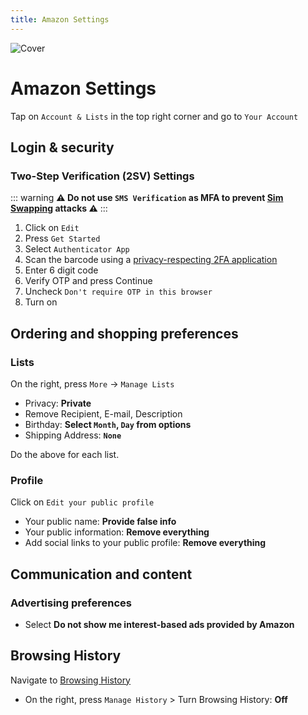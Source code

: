```yaml
---
title: Amazon Settings
---
```


![Cover](/assets/covers/amazon.png)

# Amazon Settings

Tap on `Account & Lists` in the top right corner and go to `Your Account`

## Login & security

### Two-Step Verification (2SV) Settings
::: warning
**⚠️ Do not use `SMS Verification` as MFA to prevent [Sim Swapping](https://wikiless.tiekoetter.com/wiki/SIM_swap_scam?lang=en) attacks ⚠️**
:::

1. Click on `Edit`
2. Press `Get Started`
3. Select `Authenticator App`
4. Scan the barcode using a [privacy-respecting 2FA application](/recommendations/software/multi-factor-authentication)
5. Enter 6 digit code
6. Verify OTP and press Continue
7. Uncheck `Don't require OTP in this browser`
8. Turn on

## Ordering and shopping preferences

### Lists
On the right, press `More` -> `Manage Lists`
- Privacy: **Private**
- Remove Recipient, E-mail, Description
- Birthday: **Select `Month`, `Day` from options**
- Shipping Address: **`None`**

Do the above for each list.

### Profile
Click on `Edit your public profile`
- Your public name: **Provide false info**
- Your public information: **Remove everything**
- Add social links to your public profile: **Remove everything**

## Communication and content

### Advertising preferences
- Select **Do not show me interest-based ads provided by Amazon**

## Browsing History
Navigate to [Browsing History](https://www.amazon.com/gp/history)
- On the right, press `Manage History` > Turn Browsing History: **Off**
